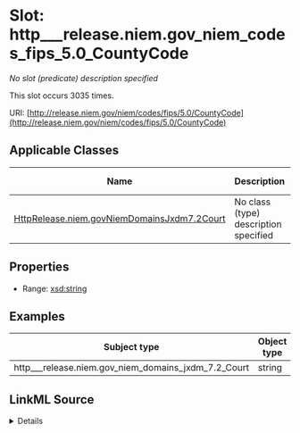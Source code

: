 

# Slot: http___release.niem.gov_niem_codes_fips_5.0_CountyCode


_No slot (predicate) description specified_






This slot occurs 3035 times.


URI: [http://release.niem.gov/niem/codes/fips/5.0/CountyCode](http://release.niem.gov/niem/codes/fips/5.0/CountyCode)



<!-- no inheritance hierarchy -->





## Applicable Classes

| Name | Description | Modifies Slot |
| --- | --- | --- |
| [HttpRelease.niem.govNiemDomainsJxdm7.2Court](../classes/HttpRelease.niem.govNiemDomainsJxdm7.2Court.md) | No class (type) description specified |  yes  |







## Properties

* Range: [xsd:string](http://www.w3.org/2001/XMLSchema#string)






## Examples

| Subject type | Object type | Example subject | Example object | Occurrences |
| --- | --- | --- | --- | --- |
| http___release.niem.gov_niem_domains_jxdm_7.2_Court | string | scales:/Court/casd | 06025 | 3035 |




## LinkML Source

<details>

```yaml
name: http___release.niem.gov_niem_codes_fips_5.0_CountyCode
annotations:
  count:
    tag: count
    value: 3035
description: No slot (predicate) description specified
examples:
- object:
    example_object: '06025'
    example_object_type: string
    example_predicate: http://release.niem.gov/niem/codes/fips/5.0/CountyCode
    example_subject: scales:/Court/casd
    example_subject_type: http___release.niem.gov_niem_domains_jxdm_7.2_Court
from_schema: scales-kg
rank: 1000
slot_uri: http://release.niem.gov/niem/codes/fips/5.0/CountyCode
alias: http___release.niem.gov_niem_codes_fips_5.0_CountyCode
domain_of:
- http___release.niem.gov_niem_domains_jxdm_7.2_Court
range: string

```
</details>